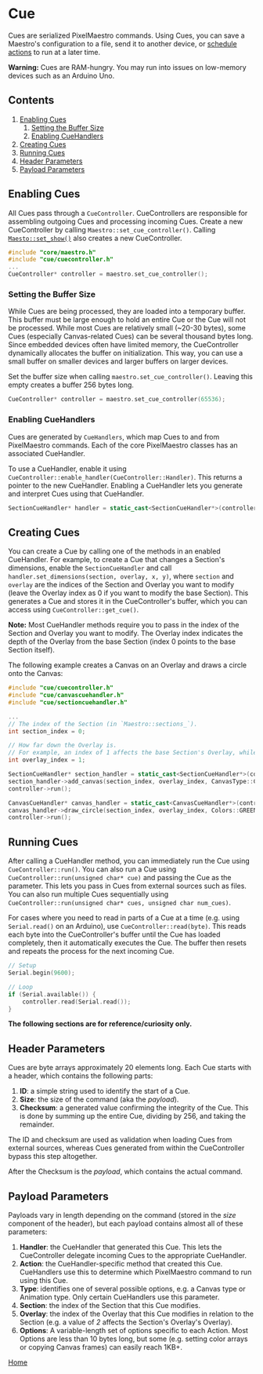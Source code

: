 # Cue
Cues are serialized PixelMaestro commands. Using Cues, you can save a Maestro's configuration to a file, send it to another device, or [schedule actions](show.md) to run at a later time.

**Warning:** Cues are RAM-hungry. You may run into issues on low-memory devices such as an Arduino Uno.

## Contents
1. [Enabling Cues](#enabling-cues)
	1. [Setting the Buffer Size](#setting-the-buffer-size)
	1. [Enabling CueHandlers](#enabling-cuehandlers)
2. [Creating Cues](#creating-cues)
3. [Running Cues](#running-cues)
4. [Header Parameters](#header-parameters)
5. [Payload Parameters](#payload-parameters)

## Enabling Cues
All Cues pass through a `CueController`. CueControllers are responsible for assembling outgoing Cues and processing incoming Cues. Create a new CueController by calling `Maestro::set_cue_controller()`. Calling [`Maesto::set_show()`](show.md) also creates a new CueController.

```c++
#include "core/maestro.h"
#include "cue/cuecontroller.h"
...
CueController* controller = maestro.set_cue_controller();
```

### Setting the Buffer Size
While Cues are being processed, they are loaded into a temporary buffer. This buffer must be large enough to hold an entire Cue or the Cue will not be processed. While most Cues are relatively small (~20-30 bytes), some Cues (especially Canvas-related Cues) can be several thousand bytes long. Since embedded devices often have limited memory, the CueController dynamically allocates the buffer on initialization. This way, you can use a small buffer on smaller devices and larger buffers on larger devices.

Set the buffer size when calling `maestro.set_cue_controller()`. Leaving this empty creates a buffer 256 bytes long.

```c++
CueController* controller = maestro.set_cue_controller(65536);
```

### Enabling CueHandlers
Cues are generated by `CueHandlers`, which map Cues to and from PixelMaestro commands. Each of the core PixelMaestro classes has an associated CueHandler.

To use a CueHandler, enable it using `CueController::enable_handler(CueController::Handler)`. This returns a pointer to the new CueHandler. Enabling a CueHandler lets you generate and interpret Cues using that CueHandler.

```c++
SectionCueHandler* handler = static_cast<SectionCueHandler*>(controller->enable_handler(CueController::Handler::SectionHandler));
```

## Creating Cues
You can create a Cue by calling one of the methods in an enabled CueHandler. For example, to create a Cue that changes a Section's dimensions, enable the `SectionCueHandler` and call `handler.set_dimensions(section, overlay, x, y)`, where `section` and `overlay` are the indices of the Section and Overlay you want to modify (leave the Overlay index as 0 if you want to modify the base Section). This generates a Cue and stores it in the CueController's buffer, which you can access using `CueController::get_cue()`.

**Note:** Most CueHandler methods require you to pass in the index of the Section and Overlay you want to modify. The Overlay index indicates the depth of the Overlay from the base Section (index 0 points to the base Section itself).

The following example creates a Canvas on an Overlay and draws a circle onto the Canvas:
```c++
#include "cue/cuecontroller.h"
#include "cue/canvascuehandler.h"
#include "cue/sectioncuehandler.h"

...
// The index of the Section (in `Maestro::sections_`).
int section_index = 0;

// How far down the Overlay is.
// For example, an index of 1 affects the base Section's Overlay, while an index of 2 affects the Overlay's Overlay.
int overlay_index = 1;

SectionCueHandler* section_handler = static_cast<SectionCueHandler*>(controller->enable_handler(CueController::Handler::SectionHandler));
section_handler->add_canvas(section_index, overlay_index, CanvasType::ColorCanvas);
controller->run();

CanvasCueHandler* canvas_handler = static_cast<CanvasCueHandler*>(controller->enable_handler(CueController::Handler::CanvasHandler));
canvas_handler->draw_circle(section_index, overlay_index, Colors::GREEN, 5, 5, 2, true);
controller->run();
```

## Running Cues
After calling a CueHandler method, you can immediately run the Cue using `CueController::run()`. You can also run a Cue using `CueController::run(unsigned char* cue)` and passing the Cue as the parameter. This lets you pass in Cues from external sources such as files. You can also run multiple Cues sequentially using `CueController::run(unsigned char* cues, unsigned char num_cues)`.

For cases where you need to read in parts of a Cue at a time (e.g. using `Serial.read()` on an Arduino), use `CueController::read(byte)`. This reads each byte into the CueController's buffer until the Cue has loaded completely, then it automatically executes the Cue. The buffer then resets and repeats the process for the next incoming Cue.

```c++
// Setup
Serial.begin(9600);

// Loop
if (Serial.available()) {
	controller.read(Serial.read());
}
```

**The following sections are for reference/curiosity only.**

## Header Parameters
Cues are byte arrays approximately 20 elements long. Each Cue starts with a header, which contains the following parts:

1. **ID**: a simple string used to identify the start of a Cue.
2. **Size**: the size of the command (aka the _payload_).
3. **Checksum**: a generated value confirming the integrity of the Cue. This is done by summing up the entire Cue, dividing by 256, and taking the remainder.

The ID and checksum are used as validation when loading Cues from external sources, whereas Cues generated from within the CueController bypass this step altogether.

After the Checksum is the _payload_, which contains the actual command.

## Payload Parameters
Payloads vary in length depending on the command (stored in the _size_ component of the header), but each payload contains almost all of these parameters:

1. **Handler**: the CueHandler that generated this Cue. This lets the CueController delegate incoming Cues to the appropriate CueHandler.
2. **Action**: the CueHandler-specific method that created this Cue. CueHandlers use this to determine which PixelMaestro command to run using this Cue.
3. **Type**: identifies one of several possible options, e.g. a Canvas type or Animation type. Only certain CueHandlers use this parameter.
4. **Section**: the index of the Section that this Cue modifies.
4. **Overlay**: the index of the Overlay that this Cue modifies in relation to the Section (e.g. a value of *2* affects the Section's Overlay's Overlay).
5. **Options**: A variable-length set of options specific to each Action. Most Options are less than 10 bytes long, but some (e.g. setting color arrays or copying Canvas frames) can easily reach 1KB+.

[Home](README.md)
